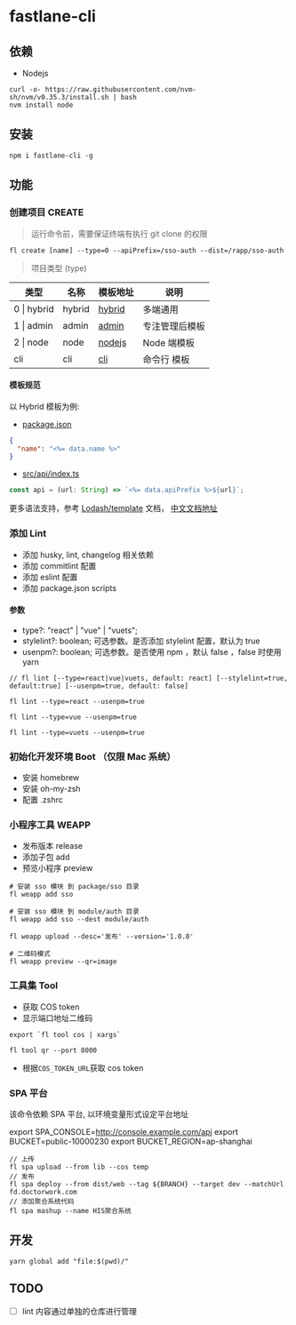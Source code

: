 # fastlane-cli

## 依赖

- Nodejs

```
curl -o- https://raw.githubusercontent.com/nvm-sh/nvm/v0.35.3/install.sh | bash
nvm install node
```

## 安装

```
npm i fastlane-cli -g
```

## 功能

### 创建项目 CREATE

> 运行命令前，需要保证终端有执行 git clone 的权限

```
fl create [name] --type=0 --apiPrefix=/sso-auth --dist=/rapp/sso-auth
```

> 项目类型 (type)

| 类型        | 名称   | 模板地址                                                                 | 说明           |
| ----------- | ------ | ------------------------------------------------------------------------ | -------------- |
| 0 \| hybrid | hybrid | [hybrid](https://git.doctorwork.com/qiexr/public-group/templates/hybrid) | 多端通用       |
| 1 \| admin  | admin  | [admin](https://git.doctorwork.com/qiexr/public-group/templates/admin)   | 专注管理后模板 |
| 2 \| node   | node   | [nodejs](https://git.doctorwork.com/qiexr/public-group/templates/nodejs) | Node 端模板    |
| cli         | cli    | [cli](https://git.doctorwork.com/qiexr/public-group/templates/cli)       | 命令行 模板    |

#### 模板规范

以 Hybrid 模板为例:

- [package.json](https://git.doctorwork.com/qiexr/public-group/templates/mobile-native/-/blob/master/package.json#L2)

```json
{
  "name": "<%= data.name %>"
}
```

- [src/api/index.ts](https://git.doctorwork.com/qiexr/public-group/templates/mobile-native/-/blob/master/src/api/index.ts#L5)

```js
const api = (url: String) => `<%= data.apiPrefix %>${url}`;
```

更多语法支持，参考 [Lodash/template](https://lodash.com/docs/4.17.15#template) 文档， [中文文档地址](https://www.lodashjs.com/docs/latest#_templatestring-options)

### 添加 Lint

- 添加 husky, lint, changelog 相关依赖
- 添加 commitlint 配置
- 添加 eslint 配置
- 添加 package.json scripts

#### 参数

- type?: "react" | "vue" | "vuets";
- stylelint?: boolean; 可选参数。是否添加 stylelint 配置，默认为 true
- usenpm?: boolean; 可选参数。是否使用 npm ，默认 false ，false 时使用 yarn

```
// fl lint [--type=react|vue|vuets, default: react] [--stylelint=true, default:true] [--usenpm=true, default: false]

fl lint --type=react --usenpm=true

fl lint --type=vue --usenpm=true

fl lint --type=vuets --usenpm=true
```

### 初始化开发环境 Boot （仅限 Mac 系统）

- 安装 homebrew
- 安装 oh-my-zsh
- 配置 .zshrc

### 小程序工具 WEAPP

- 发布版本 release
- 添加子包 add
- 预览小程序 preview

```
# 安装 sso 模块 到 package/sso 目录
fl weapp add sso

# 安装 sso 模块 到 module/auth 目录
fl weapp add sso --dest module/auth

fl weapp upload --desc='发布' --version='1.0.0'

# 二维码模式
fl weapp preview --qr=image
```

### 工具集 Tool

- 获取 COS token
- 显示端口地址二维码

```
export `fl tool cos | xargs`

fl tool qr --port 8000
```

- 根据`COS_TOKEN_URL`获取 cos token

### SPA 平台

该命令依赖 SPA 平台, 以环境变量形式设定平台地址

export SPA_CONSOLE=http://console.example.com/api
export BUCKET=public-10000230
export BUCKET_REGION=ap-shanghai

```
// 上传
fl spa upload --from lib --cos temp
// 发布
fl spa deploy --from dist/web --tag ${BRANCH} --target dev --matchUrl fd.doctorwork.com
// 添加聚合系统代码
fl spa mashup --name HIS聚合系统
```

## 开发

```
yarn global add "file:$(pwd)/"
```

## TODO

- [ ] lint 内容通过单独的仓库进行管理
